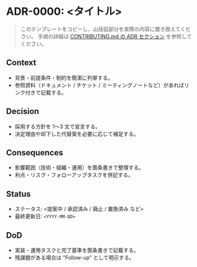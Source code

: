 # ADR-0000: <タイトル>

> このテンプレートをコピーし、山括弧部分を実際の内容に置き換えてください。
> 手順の詳細は [CONTRIBUTING.md の ADR セクション](../../CONTRIBUTING.md#adr-を追加・更新する手順) を参照してください。

## Context
- 背景・前提条件・制約を簡潔に列挙する。
- 参照資料（ドキュメント / チケット / ミーティングノートなど）があればリンク付きで記載する。

## Decision
- 採用する方針を 1〜3 文で宣言する。
- 決定理由や却下した代替案を必要に応じて補足する。

## Consequences
- 影響範囲（技術・組織・運用）を箇条書きで整理する。
- 利点・リスク・フォローアップタスクを併記する。

## Status
- ステータス: <提案中 / 承認済み / 廃止 / 置換済み など>
- 最終更新日: `<YYYY-MM-DD>`

## DoD
- 実装・運用タスクと完了基準を箇条書きで記載する。
- 残課題がある場合は "Follow-up" として明示する。
